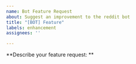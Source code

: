 ```yaml
---
name: Bot Feature Request
about: Suggest an improvement to the reddit bot
title: "[BOT] Feature"
labels: enhancement
assignees: ''

---
```


**Describe your feature request: **
